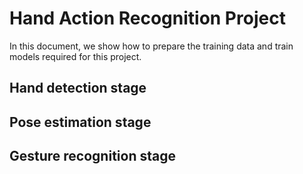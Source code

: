 # Hand Action Recognition Project

<!-- [ALGORITHM] -->

In this document, we show how to prepare the training data and train models required for this project.

## Hand detection stage

## Pose estimation stage

## Gesture recognition stage
